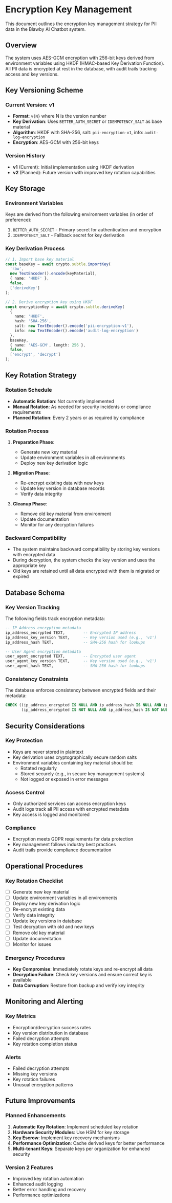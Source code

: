 # Encryption Key Management

This document outlines the encryption key management strategy for PII data in the Blawby AI Chatbot system.

## Overview

The system uses AES-GCM encryption with 256-bit keys derived from environment variables using HKDF (HMAC-based Key Derivation Function). All PII data is encrypted at rest in the database, with audit trails tracking access and key versions.

## Key Versioning Scheme

### Current Version: v1
- **Format**: `v{N}` where N is the version number
- **Key Derivation**: Uses `BETTER_AUTH_SECRET` or `IDEMPOTENCY_SALT` as base material
- **Algorithm**: HKDF with SHA-256, salt: `pii-encryption-v1`, info: `audit-log-encryption`
- **Encryption**: AES-GCM with 256-bit keys

### Version History
- **v1** (Current): Initial implementation using HKDF derivation
- **v2** (Planned): Future version with improved key rotation capabilities

## Key Storage

### Environment Variables
Keys are derived from the following environment variables (in order of preference):
1. `BETTER_AUTH_SECRET` - Primary secret for authentication and encryption
2. `IDEMPOTENCY_SALT` - Fallback secret for key derivation

### Key Derivation Process
```typescript
// 1. Import base key material
const baseKey = await crypto.subtle.importKey(
  'raw',
  new TextEncoder().encode(keyMaterial),
  { name: 'HKDF' },
  false,
  ['deriveKey']
);

// 2. Derive encryption key using HKDF
const encryptionKey = await crypto.subtle.deriveKey(
  {
    name: 'HKDF',
    hash: 'SHA-256',
    salt: new TextEncoder().encode('pii-encryption-v1'),
    info: new TextEncoder().encode('audit-log-encryption')
  },
  baseKey,
  { name: 'AES-GCM', length: 256 },
  false,
  ['encrypt', 'decrypt']
);
```

## Key Rotation Strategy

### Rotation Schedule
- **Automatic Rotation**: Not currently implemented
- **Manual Rotation**: As needed for security incidents or compliance requirements
- **Planned Rotation**: Every 2 years or as required by compliance

### Rotation Process
1. **Preparation Phase**:
   - Generate new key material
   - Update environment variables in all environments
   - Deploy new key derivation logic

2. **Migration Phase**:
   - Re-encrypt existing data with new keys
   - Update key version in database records
   - Verify data integrity

3. **Cleanup Phase**:
   - Remove old key material from environment
   - Update documentation
   - Monitor for any decryption failures

### Backward Compatibility
- The system maintains backward compatibility by storing key versions with encrypted data
- During decryption, the system checks the key version and uses the appropriate key
- Old keys are retained until all data encrypted with them is migrated or expired

## Database Schema

### Key Version Tracking
The following fields track encryption metadata:

```sql
-- IP Address encryption metadata
ip_address_encrypted TEXT,        -- Encrypted IP address
ip_address_key_version TEXT,      -- Key version used (e.g., 'v1')
ip_address_hash TEXT,             -- SHA-256 hash for lookups

-- User Agent encryption metadata  
user_agent_encrypted TEXT,        -- Encrypted user agent
user_agent_key_version TEXT,      -- Key version used (e.g., 'v1')
user_agent_hash TEXT,             -- SHA-256 hash for lookups
```

### Consistency Constraints
The database enforces consistency between encrypted fields and their metadata:

```sql
CHECK ((ip_address_encrypted IS NULL AND ip_address_hash IS NULL AND ip_address_key_version IS NULL) OR
       (ip_address_encrypted IS NOT NULL AND ip_address_hash IS NOT NULL AND ip_address_key_version IS NOT NULL))
```

## Security Considerations

### Key Protection
- Keys are never stored in plaintext
- Key derivation uses cryptographically secure random salts
- Environment variables containing key material should be:
  - Rotated regularly
  - Stored securely (e.g., in secure key management systems)
  - Not logged or exposed in error messages

### Access Control
- Only authorized services can access encryption keys
- Audit logs track all PII access with encrypted metadata
- Key access is logged and monitored

### Compliance
- Encryption meets GDPR requirements for data protection
- Key management follows industry best practices
- Audit trails provide compliance documentation

## Operational Procedures

### Key Rotation Checklist
- [ ] Generate new key material
- [ ] Update environment variables in all environments
- [ ] Deploy new key derivation logic
- [ ] Re-encrypt existing data
- [ ] Verify data integrity
- [ ] Update key versions in database
- [ ] Test decryption with old and new keys
- [ ] Remove old key material
- [ ] Update documentation
- [ ] Monitor for issues

### Emergency Procedures
- **Key Compromise**: Immediately rotate keys and re-encrypt all data
- **Decryption Failure**: Check key versions and ensure correct key is available
- **Data Corruption**: Restore from backup and verify key integrity

## Monitoring and Alerting

### Key Metrics
- Encryption/decryption success rates
- Key version distribution in database
- Failed decryption attempts
- Key rotation completion status

### Alerts
- Failed decryption attempts
- Missing key versions
- Key rotation failures
- Unusual encryption patterns

## Future Improvements

### Planned Enhancements
1. **Automatic Key Rotation**: Implement scheduled key rotation
2. **Hardware Security Modules**: Use HSM for key storage
3. **Key Escrow**: Implement key recovery mechanisms
4. **Performance Optimization**: Cache derived keys for better performance
5. **Multi-tenant Keys**: Separate keys per organization for enhanced security

### Version 2 Features
- Improved key rotation automation
- Enhanced audit logging
- Better error handling and recovery
- Performance optimizations
